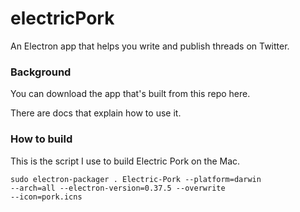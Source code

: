 # electricPork

An Electron app that helps you write and publish threads on Twitter.

### Background

You can download the app that's built from this repo here. 

There are docs that explain how to use it. 

### How to build

This is the script I use to build Electric Pork on the Mac. 

<code>sudo electron-packager . Electric-Pork --platform=darwin --arch=all --electron-version=0.37.5 --overwrite --icon=pork.icns</code>

